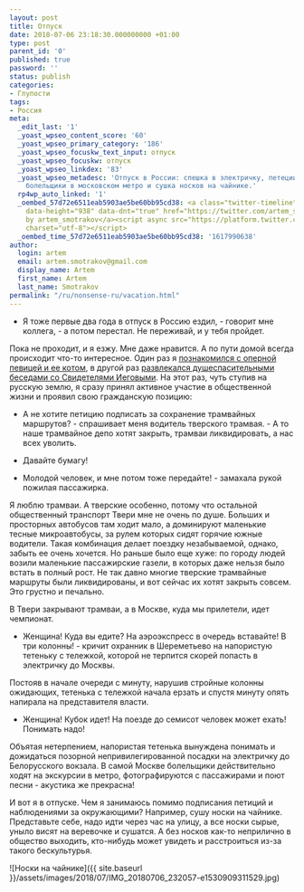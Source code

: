 ```yaml
---
layout: post
title: Отпуск
date: 2018-07-06 23:18:30.000000000 +01:00
type: post
parent_id: '0'
published: true
password: ''
status: publish
categories:
- Глупости
tags:
- Россия
meta:
  _edit_last: '1'
  _yoast_wpseo_content_score: '60'
  _yoast_wpseo_primary_category: '186'
  _yoast_wpseo_focuskw_text_input: отпуск
  _yoast_wpseo_focuskw: отпуск
  _yoast_wpseo_linkdex: '83'
  _yoast_wpseo_metadesc: 'Отпуск в России: спешка в электричку, петеции в защиту трамваев,
    болельщики в московском метро и сушка носков на чайнике.'
  rp4wp_auto_linked: '1'
  _oembed_57d72e6511eab5903ae5be60bb95cd38: <a class="twitter-timeline" data-width="625"
    data-height="938" data-dnt="true" href="https://twitter.com/artem_smotrakov?ref_src=twsrc%5Etfw">Tweets
    by artem_smotrakov</a><script async src="https://platform.twitter.com/widgets.js"
    charset="utf-8"></script>
  _oembed_time_57d72e6511eab5903ae5be60bb95cd38: '1617990638'
author:
  login: artem
  email: artem.smotrakov@gmail.com
  display_name: Artem
  first_name: Artem
  last_name: Smotrakov
permalink: "/ru/nonsense-ru/vacation.html"
---
```

- Я тоже первые два года в отпуск в Россию ездил, - говорит мне коллега, - а потом перестал. Не переживай, и у тебя пройдет.

Пока не проходит, и я езжу. Мне даже нравится. А по пути домой всегда происходит что-то интересное. Один раз я [познакомился с оперной певицей и ее котом](https://blog.gypsyengineer.com/ru/travel/new-york-city-and-opera-singer.html), в другой раз [развлекался душеспасительными беседами со Свидетелями Иеговыми](https://blog.gypsyengineer.com/ru/nonsense-ru/meet-us-everywhere.html). На этот раз, чуть ступив на русскую землю, я сразу принял активное участие в общественной жизни и проявил свою гражданскую позицию:

<!--more-->

- А не хотите петицию подписать за сохранение трамвайных маршрутов? - спрашивает меня водитель тверского трамвая. - А то наше трамвайное депо хотят закрыть, трамваи ликвидировать, а нас всех уволить.

- Давайте бумагу!

- Молодой человек, и мне потом тоже передайте! - замахала рукой пожилая пассажирка.

Я люблю трамваи. А тверские особенно, потому что остальной общественный транспорт Твери мне не очень по душе. Больших и просторных автобусов там ходит мало, а доминируют маленькие тесные микроавтобусы, за рулем которых сидят горячие южные водители. Такая комбинация делает поездку незабываемой, однако, забыть ее очень хочется. Но раньше было еще хуже: по городу людей возили маленькие пассажирские газели, в которых даже нельзя было встать в полный рост. Не так давно многие тверские трамвайные маршруты были ликвидированы, и вот сейчас их хотят закрыть совсем. Это грустно и печально.

В Твери закрывают трамваи, а в Москве, куда мы прилетели, идет чемпионат.

- Женщина! Куда вы едите? На аэроэкспресс в очередь вставайте! В три колонны! - кричит охранник в Шереметьево на напористую тетеньку с тележкой, которой не терпится скорей попасть в электричку до Москвы.

Постояв в начале очереди с минуту, нарушив стройные колонны ожидающих, тетенька с тележкой начала ерзать и спустя минуту опять напирала на представителя власти.

- Женщина! Кубок идет! На поезде до семисот человек может ехать! Понимать надо!

Объятая нетерпением, напористая тетенька вынуждена понимать и дожидаться позорной непривилегированной посадки на электричку до Белорусского вокзала.&nbsp;В самой Москве болельщики действительно ходят на экскурсии в метро, фотографируются с пассажирами и поют песни - акустика же прекрасна!

И вот я в отпуске. Чем я занимаюсь помимо подписания петиций и наблюдениями за окружающими? Например, сушу носки на чайнике. Представьте себе, надо идти через час на улицу, а все носки сырые, уныло висят на веревочке и сушатся. А без носков как-то неприлично в общество выходить, кто-нибудь может увидеть и расстроиться из-за такого бескультурья.

![Носки на чайнике]({{ site.baseurl }}/assets/images/2018/07/IMG_20180706_232057-e1530909311529.jpg)

